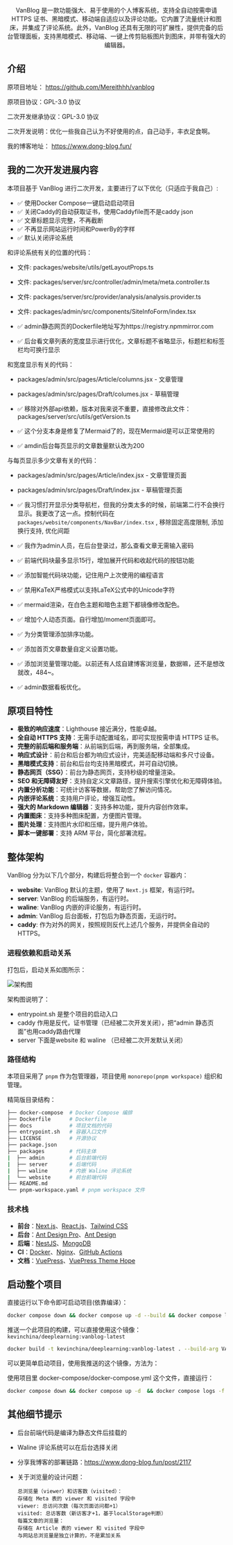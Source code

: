 
<p align="center">
	VanBlog 是一款功能强大、易于使用的个人博客系统，支持全自动按需申请 HTTPS 证书、黑暗模式、移动端自适应以及评论功能。它内置了流量统计和图床，并集成了评论系统。此外，VanBlog 还具有无限的可扩展性，提供完备的后台管理面板，支持黑暗模式、移动端、一键上传剪贴板图片到图床，并带有强大的编辑器。
</p>


## 介绍

原项目地址： https://github.com/Mereithhh/vanblog

原项目协议：GPL-3.0 协议

二次开发继承协议：GPL-3.0 协议

二次开发说明：优化一些我自己认为不好使用的点，自己动手，丰衣足食啊。

我的博客地址： https://www.dong-blog.fun/


## 我的二次开发进展内容

本项目基于 VanBlog 进行二次开发，主要进行了以下优化（只适应于我自己）:

- ✅ 使用Docker Compose一键启动启动项目
- ✅ 关闭Caddy的自动获取证书，使用Caddyfile而不是caddy json
- ✅ 文章标题显示完整，不再截断
- ✅ 不再显示网站运行时间和PowerBy的字样
- ✅ 默认关闭评论系统

和评论系统有关的位置的代码：
- 文件: packages/website/utils/getLayoutProps.ts
- 文件: packages/server/src/controller/admin/meta/meta.controller.ts
- 文件: packages/server/src/provider/analysis/analysis.provider.ts
- 文件: packages/admin/src/components/SiteInfoForm/index.tsx

- ✅ admin静态网页的Dockerfile地址写为https://registry.npmmirror.com
- ✅ 后台看文章列表的宽度显示进行优化，文章标题不省略显示，标题栏和标签栏均可换行显示

和宽度显示有关的代码：
- packages/admin/src/pages/Article/columns.jsx - 文章管理
- packages/admin/src/pages/Draft/columes.jsx - 草稿管理

- ✅ 移除对外部api依赖，版本对我来说不重要，直接修改此文件：packages/server/src/utils/getVersion.ts
- ✅ 这个分支本身是修复了Mermaid了的，现在Mermaid是可以正常使用的
- ✅ amdin后台每页显示的文章数量默认改为200

与每页显示多少文章有关的代码：
- packages/admin/src/pages/Article/index.jsx - 文章管理页面
- packages/admin/src/pages/Draft/index.jsx - 草稿管理页面

- ✅ 我习惯打开显示分类导航栏，但我的分类太多的时候，前端第二行不会换行显示。我更改了这一点。控制代码在`packages/website/components/NavBar/index.tsx` , 移除固定高度限制, 添加换行支持, 优化间距

- ✅ 我作为admin人员，在后台登录过，那么查看文章无需输入密码
- ✅ 前端代码块最多显示15行，增加展开代码和收起代码的按钮功能
- ✅ 添加智能代码块功能，记住用户上次使用的编程语言
- ✅ 禁用KaTeX严格模式以支持LaTeX公式中的Unicode字符
- ✅ mermaid渲染，在白色主题和暗色主题下都镜像修改配色。
- ✅ 增加个人动态页面。自行增加/moment页面即可。
- ✅ 为分类管理添加排序功能。
- ✅ 添加首页文章数量自定义设置功能。
- ✅ 添加浏览量管理功能。以前还有人炫自建博客浏览量，数据嘛，还不是想改就改，484~。
- ✅ admin数据看板优化。

## 原项目特性

- **极致的响应速度**：Lighthouse 接近满分，性能卓越。
- **全自动 HTTPS 支持**：无需手动配置域名，即可实现按需申请 HTTPS 证书。
- **完整的前后端和服务端**：从前端到后端，再到服务端，全部集成。
- **响应式设计**：前台和后台都为响应式设计，完美适配移动端和多尺寸设备。
- **黑暗模式支持**：前台和后台均支持黑暗模式，并可自动切换。
- **静态网页（SSG）**：前台为静态网页，支持秒级的增量渲染。
- **SEO 和无障碍友好**：支持自定义文章路径，提升搜索引擎优化和无障碍体验。
- **内置分析功能**：可统计访客等数据，帮助您了解访问情况。
- **内嵌评论系统**：支持用户评论，增强互动性。
- **强大的 Markdown 编辑器**：支持多种功能，提升内容创作效率。
- **内置图床**：支持多种图床配置，方便图片管理。
- **图片处理**：支持图片水印和压缩，提升用户体验。
- **脚本一键部署**：支持 ARM 平台，简化部署流程。



## 整体架构

VanBlog 分为以下几个部分，构建后将整合到一个 `docker` 容器内：

- **website**: VanBlog 默认的主题，使用了 `Next.js` 框架，有运行时。
- **server**: VanBlog 的后端服务，有运行时。
- **waline**: VanBlog 内嵌的评论服务，有运行时。
- **admin**: VanBlog 后台面板，打包后为静态页面，无运行时。
- **caddy**: 作为对外的网关，按照规则反代上述几个服务，并提供全自动的 HTTPS。

### 进程依赖和启动关系

打包后，启动关系如图所示：

![架构图](./docs/assets/vanblog.svg)

架构图说明了：

- entrypoint.sh 是整个项目的启动入口
- caddy 作用是反代，证书管理（已经被二次开发关闭），把“admin 静态页面”也用caddy路由代理
- server 下面是website 和 waline （已经被二次开发默认关闭）

### 路径结构

本项目采用了 `pnpm` 作为包管理器，项目使用 `monorepo(pnpm workspace)` 组织和管理。

精简版目录结构：

```bash
├── docker-compose  # Docker Compose 编排
├── Dockerfile      # Dockerfile
├── docs            # 项目文档的代码
├── entrypoint.sh   # 容器入口文件
├── LICENSE         # 开源协议
├── package.json
├── packages        # 代码主体
|  ├── admin        # 后台前端代码
|  ├── server       # 后端代码
|  ├── waline       # 内嵌 Waline 评论系统
|  └── website      # 前台前端代码
├── README.md
└── pnpm-workspace.yaml # pnpm workspace 文件
```

### 技术栈

- **前台**：[Next.js](https://nextjs.org/)、[React.js](https://reactjs.org/)、[Tailwind CSS](https://tailwindcss.com/)
- **后台**：[Ant Design Pro](https://pro.ant.design/zh-CN/)、[Ant Design](https://ant.design/)
- **后端**：[NestJS](https://nestjs.com/)、[MongoDB](https://www.mongodb.com/)
- **CI**：[Docker](https://www.docker.com/)、[Nginx](https://www.nginx.com/)、[GitHub Actions](https://docs.github.com/cn/actions)
- **文档**：[VuePress](https://vuejs.press/zh/)、[VuePress Theme Hope](https://theme-hope.vuejs.press/zh/)

## 启动整个项目

直接运行以下命令即可启动项目(依靠编译）：

```bash
docker compose down && docker compose up -d --build && docker compose logs -f
```

推送一个此项目的构建，可以直接使用这个镜像： `kevinchina/deeplearning:vanblog-latest`

```bash
docker build -t kevinchina/deeplearning:vanblog-latest . --build-arg VAN_BLOG_BUILD_SERVER='http://127.0.0.1:3000' --build-arg VAN_BLOG_VERSIONS='v1.0.0' && docker push kevinchina/deeplearning:vanblog-latest
```

可以更简单启动项目，使用我推送的这个镜像，方法为：

使用项目里 docker-compose/docker-compose.yml 这个文件，直接运行：

```bash
docker compose down && docker compose up -d  && docker compose logs -f
```

## 其他细节提示

- 后台前端代码是编译为静态文件后挂载的
- Waline 评论系统可以在后台选择关闭
- 分享我博客的部署链路：https://www.dong-blog.fun/post/2117
- 关于浏览量的设计问题：

	```
	总浏览量（viewer）和访客数（visited）：
	存储在 Meta 表的 viewer 和 visited 字段中
	viewer: 总访问次数（每次页面访问都+1）
	visited: 总访客数（新访客才+1，基于localStorage判断）
	每篇文章的浏览量：
	存储在 Article 表的 viewer 和 visited 字段中
	与网站总浏览量是独立计算的，不是累加关系
	```
